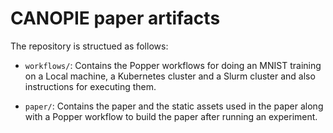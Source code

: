 # CANOPIE paper artifacts

The repository is structued as follows:

* `workflows/`: Contains the Popper workflows for doing an MNIST training on a Local machine,  a Kubernetes cluster and a Slurm cluster and also instructions for executing them.

* `paper/`: Contains the paper and the static assets used in the paper along with a Popper workflow to build the paper after running an experiment.
